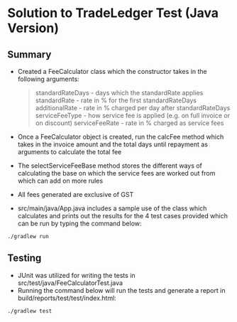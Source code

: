 # Solution to TradeLedger Test (Java Version)

## Summary
- Created a FeeCalculator class which the constructor takes in the following arguments:
  > standardRateDays - days which the standardRate applies
  > standardRate - rate in % for the first standardRateDays
  > additionalRate - rate in % charged per day after standardRateDays
  > serviceFeeType - how service fee is applied (e.g. on full invoice or on discount)
  > serviceFeeRate - rate in % charged as service fees

- Once a FeeCalculator object is created, run the calcFee method which takes in the invoice amount and the total days until repayment as arguments to calculate the total fee

- The selectServiceFeeBase method stores the different ways of calculating the base on which the service fees are worked out from which can add on more rules

- All fees generated are exclusive of GST

- src/main/java/App.java includes a sample use of the class which calculates and prints out the results for the 4 test cases provided which can be run by typing the command below:

```
./gradlew run
```

## Testing
- JUnit was utilized for writing the tests in src/test/java/FeeCalculatorTest.java
- Running the command below will run the tests and generate a report in build/reports/test/test/index.html:

```
./gradlew test
```
